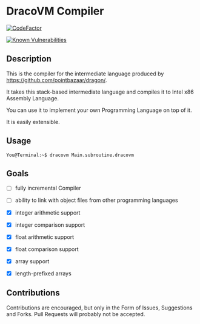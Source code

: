 # DracoVM Compiler

[![CodeFactor](https://www.codefactor.io/repository/github/pointbazaar/dracovm-compiler/badge)](https://www.codefactor.io/repository/github/pointbazaar/dracovm-compiler)

[![Known Vulnerabilities](https://snyk.io/test/github/pointbazaar/dracovm-compiler/badge.svg)](https://snyk.io/test/github/pointbazaar/dracovm-compiler)

## Description

This is the compiler for the intermediate language produced by https://github.com/pointbazaar/dragon/.

It takes this stack-based intermediate language and compiles it to Intel x86 Assembly Language.

You can use it to implement your own Programming Language on top of it.

It is easily extensible. 

## Usage

```console
You@Terminal:~$ dracovm Main.subroutine.dracovm
```

## Goals

- [ ] fully incremental Compiler
- [ ] ability to link with object files from other programming languages

- [x] integer arithmetic support
- [x] integer comparison support

- [x] float arithmetic support
- [x] float comparison support

- [x] array support
- [x] length-prefixed arrays

## Contributions

Contributions are encouraged, but only in the Form of Issues, Suggestions and Forks. Pull Requests will probably not be accepted.
